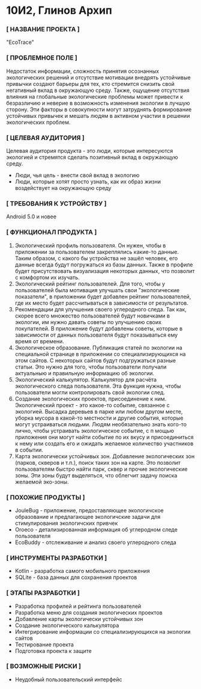 # 10И2, Глинов Архип

### [ НАЗВАНИЕ ПРОЕКТА ]
"EcoTrace"

### [ ПРОБЛЕМНОЕ ПОЛЕ ]
Недостаток информации, сложность принятия осознанных экологических решений и отсутствие мотивации внедрять устойчивые привычки создают барьеры для тех, кто стремится 
снизить свой негативный вклад в окружающую среду. Также, ощущение отсутствия влияния на глобальные экологические проблемы может привести к безразличию и неверие в 
возможность изменения экологии в лучшую сторону. Эти факторы в совокупности могут затруднять формирование устойчивых привычек и мешать людям в активном участии в 
решении экологических проблем.

### [ ЦЕЛЕВАЯ АУДИТОРИЯ ]
Целевая аудитория продукта - это люди, которые интересуются экологией и стремятся сделать позитивный вклад в окружающую среду.

* Люди, чья цель - внести свой вклад в экологию
* Люди, которые хотят просто узнать, как их образ жизни воздействует на окружающую среду

### [ ТРЕБОВАНИЯ К УСТРОЙСТВУ ]
Android 5.0 и новее

### [ ФУНКЦИОНАЛ ПРОДУКТА ]
1. Экологический профиль пользователя. Он нужен, чтобы в приложении за пользователем закреплялись какие-то данные. Таким образом, с какого бы устройства не зашёл человек, его данные всегда будут погружаться из базы данных. Также в профиле будет присутствовать визуализация некоторых данных, что позволит с комфортом их изучать.
2. Экологический рейтинг пользователей. Для того, чтобы у пользователей была мотивация улучшать свои "экологические показатели", в приложении будет добавлен рейтинг пользователей, где их место будет рассчитываться в зависимости от результатов.
3. Рекомендации для улучшения своего углеродного следа. Так как, скорее всего множество пользователей будут новичками в экологии, им нужно давать советы по улучшению своих покупателей. В приложение будут добавлены советы, которые в зависимости от данных пользователя будут показываться ему время от времени.
4. Экологическое образование. Публикация статей по экологии на специальной странице в приложении со специализирующихся на этом сайтов. С некоторых сайтов будут подгружаться разные статьи. Это нужно для того, чтобы пользователи получали актуальныю и правильную информацию об экологии. 
5. Экологический калькулятор. Калькулятор для расчёта экологического следа пользователя. Эта функция нужна, чтобы пользователи могли контролировать свой экологии след.
6. Создание экологических проектов, присоединение к ним. Экологический проект - это какое-то событие, связанное с экологией. Высадка деревьев в парке или любом другом месте, уборка мусора в какой-то местности и другие события, которые могут устраиваться людьми. Людям необязательно знать кого-то лично, чтобы устраивать экологическое событие, с п мощью приложения они могут найти событие по их вкусу и присоединиться к нему или создать его и ожидать желаемое количество участников в событии.
7. Карта экологически устойчивых зон. Добавление экологических зон (парков, скверов и т.п.), поиск таких зон на карте. Это позволит пользователям быстро найти парк, сквер и прочие экологические зоны. Эти зоны будут выделяться, что облегчит задачу поиска желаемой эко-зоны. 

### [ ПОХОЖИЕ ПРОДУКТЫ ]
* JouleBug - приложение, предоставляющее экологичское образование и предлагающее экологичские задачи для стимулирования экологичских привчек
* Oroeco - детализированная информация об углеродном следе пользователя
* EcoBuddy - отслеживание и анализ своего углеродного следа
  
### [ ИНСТРУМЕНТЫ РАЗРАБОТКИ ]
* Kotlin - разработка самого мобильного приложения
* SQLite - база данных для сохранения проектов

### [ ЭТАПЫ РАЗРАБОТКИ ]
* Разработка профилей и рейтинга пользователей
* Разработка меню для создания экологических проектов
* Добавление карты экологически устойчивых зон
* Создание экологического калькулятора
* Интегрирование информации со специализирующихся на экологии сайтов
* Тестирование проекта
* Подготовка проекта к защите

### [ ВОЗМОЖНЫЕ РИСКИ ]
* Неудобный пользовательский интерфейс
